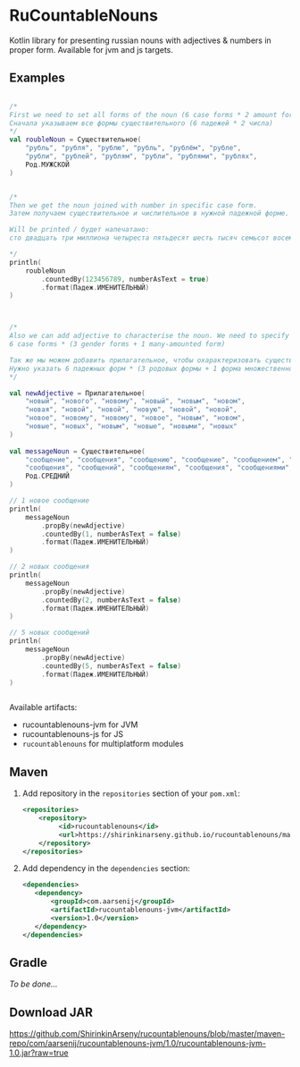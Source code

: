 # RuCountableNouns

Kotlin library for presenting russian nouns with adjectives & numbers in proper form.
Available for jvm and js targets.

## Examples

```kotlin

/*
First we need to set all forms of the noun (6 case forms * 2 amount forms)
Сначала указываем все формы существительного (6 падежей * 2 числа)
*/
val roubleNoun = Существительное(
    "рубль", "рубля", "рублю", "рубль", "рублём", "рубле",
    "рубли", "рублей", "рублям", "рубли", "рублями", "рублях",
    Род.МУЖСКОЙ
)


/*
Then we get the noun joined with number in specific case form.
Затем получаем существительное и числительное в нужной падежной форме.

Will be printed / будет напечатано:
сто двадцать три миллиона четыреста пятьдесят шесть тысяч семьсот восемьдесят девять рублей

*/
println(
    roubleNoun
        .countedBy(123456789, numberAsText = true)
        .format(Падеж.ИМЕНИТЕЛЬНЫЙ)
)



/*
Also we can add adjective to characterise the noun. We need to specify
6 case forms * (3 gender forms + 1 many-amounted form)

Так же мы можем добавить прилагательное, чтобы охарактеризовать существительное.
Нужно указать 6 падежных форм * (3 родовых формы + 1 форма множественного числа)
*/

val newAdjective = Прилагательное(
    "новый", "нового", "новому", "новый", "новым", "новом",
    "новая", "новой", "новой", "новую", "новой", "новой",
    "новое", "новому", "новому", "новое", "новым", "новом",
    "новые", "новых", "новым", "новые", "новыми", "новых"    
)    
  
val messageNoun = Существительное(
    "сообщение", "сообщения", "сообщению", "сообщение", "сообщением", "сообщении",
    "сообщения", "сообщений", "сообщениям", "сообщения", "сообщениями", "сообщениях",
    Род.СРЕДНИЙ
)    

// 1 новое сообщение
println(
    messageNoun
        .propBy(newAdjective)
        .countedBy(1, numberAsText = false)
        .format(Падеж.ИМЕНИТЕЛЬНЫЙ)
)

// 2 новых сообщения
println(
    messageNoun
        .propBy(newAdjective)
        .countedBy(2, numberAsText = false)
        .format(Падеж.ИМЕНИТЕЛЬНЫЙ)
)

// 5 новых сообщений
println(
    messageNoun
        .propBy(newAdjective)
        .countedBy(5, numberAsText = false)
        .format(Падеж.ИМЕНИТЕЛЬНЫЙ)
)



```

Available artifacts:
+ rucountablenouns-jvm for JVM
+ rucountablenouns-js for JS
+ `rucountablenouns` for multiplatform modules

## Maven

1. Add repository in the `repositories` section of your `pom.xml`:
    ```xml
    <repositories>
        <repository>
             <id>rucountablenouns</id>
             <url>https://shirinkinarseny.github.io/rucountablenouns/maven-repo/</url>
        </repository>
    </repositories>
    ```
2. Add dependency in the `dependencies` section:
    ```xml
   <dependencies>
       <dependency>
           <groupId>com.aarsenij</groupId>
           <artifactId>rucountablenouns-jvm</artifactId>
           <version>1.0</version>
       </dependency>
   </dependencies>
    ```

## Gradle 
   _To be done..._     
    
## Download JAR
https://github.com/ShirinkinArseny/rucountablenouns/blob/master/maven-repo/com/aarsenij/rucountablenouns-jvm/1.0/rucountablenouns-jvm-1.0.jar?raw=true
